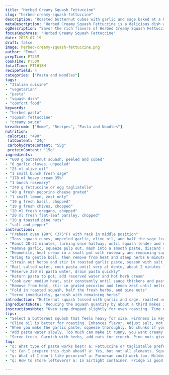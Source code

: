 ```yaml
---
title: "Herbed Creamy Squash Fettuccine"
slug: "herbed-creamy-squash-fettuccine"
description: "Roasted butternut cubes with garlic and sage baked at a high temp until caramelized. Cream infused with rosemary and fresh sage. Pasta cooked very al dente. Cheese folded in then combined with squash and fresh mixed herbs including basil, chives, oregano, and flat-leaf parsley. A hint of lemon zest and toasted pine nuts replace original ingredients to add brightness and crunch."
metaDescription: "Herbed Creamy Squash Fettuccine is a delicious dish with roasted butternut squash, creamy herb sauce, and mixed fresh herbs. Perfectly satisfying"
ogDescription: "Savor the rich flavors of Herbed Creamy Squash Fettuccine, featuring roasted butternut squash, fresh herbs, and creamy goodness. A delightful meal!"
focusKeyphrase: "Herbed Creamy Squash Fettuccine"
date: 2025-07-19
draft: false
image: herbed-creamy-squash-fettuccine.png
author: "Emma"
prepTime: PT25M
cookTime: PT50M
totalTime: PT1H15M
recipeYield: 4
categories: ["Pasta and Noodles"]
tags:
- "Italian cuisine"
- "vegetarian"
- "pasta"
- "squash dish"
- "comfort food"
keywords:
- "herbed pasta"
- "squash fettuccine"
- "creamy sauce"
breadcrumb: ["Home", "Recipes", "Pasta and Noodles"]
nutrition: 
 calories: "490"
 fatContent: "24g"
 carbohydrateContent: "55g"
 proteinContent: "15g"
ingredients:
- "600 g butternut squash, peeled and cubed"
- "6 garlic cloves, unpeeled"
- "25 ml olive oil"
- "1 small bunch fresh sage"
- "170 ml heavy cream 35%"
- "1 bunch rosemary"
- "340 g fettuccine or egg tagliatelle"
- "40 g fresh pecorino cheese grated"
- "1 small lemon, zest only"
- "10 g fresh basil, chopped"
- "10 g fresh chives, chopped"
- "20 ml fresh oregano, chopped"
- "20 ml fresh flat-leaf parsley, chopped"
- "30 g toasted pine nuts"
- "salt and pepper"
instructions:
- "Preheat oven 190°C (375°F) with rack in middle position"
- "Toss squash cubes, unpeeled garlic, olive oil, and half the sage leaves with salt and pepper on a baking sheet lined with parchment"
- "Roast 28-32 minutes, turning once halfway, until squash tender and edges browned"
- "Remove garlic, squeeze pulp out, mash into a smooth paste, discard roasted sage leaves"
- "Meanwhile, heat cream in a small pot with rosemary and remaining sage"
- "Bring to gentle boil, then remove from heat and steep herbs 6 minutes"
- "Strain out herbs and stir in roasted garlic paste, season with salt and pepper, keep warm"
- "Boil salted water, cook pasta until very al dente, about 2 minutes less than package suggests"
- "Reserve 250 ml pasta water, drain pasta quickly"
- "Return pasta to pot; add reserved water and hot herb cream"
- "Cook over medium heat, stir constantly until sauce thickens and pasta coats well, 3-5 minutes"
- "Remove from heat, stir in grated pecorino and lemon zest until melted"
- "Fold in roasted squash, half the fresh herbs, and pine nuts"
- "Serve immediately, garnish with remaining herbs"
introduction: "Butternut squash tossed with garlic and sage, roasted until golden and sweet. Cream infused with rosemary, a perfect base to merge pasta and squash together. Pasta cooked past al dente forms almost a creamy slurry when combined with hot cream and cheese, enveloping each strand. Pecorino replaced parmesan to shift flavor profile, adding sharpness. Pine nuts instead of parmesan for crunch. Lemon zest brightens this dense, velvety dish. Herbs chopped finely kick the finish with fresh hits of basil, oregano, parsley and chives to cut richness sharply. Rustic. Easy. Layers of texture and bright notes liven it up throughout. A plate to savor slowly, spoonful after spoonful, herb flecked and nut scattered."
ingredientsNote: "Reducing the squash quantity by about a third makes it less dense and heavy. Garlic reduced for gentler aroma, roasted to sweetness but less upfront pungency. Pecorino instead of parmesan adds a sharper, saltier edge. Pine nuts replace some cheese for texture contrast and earthy crunch whereas original was all soft. Lemon zest adds fresh brightness in place of the sweeter note from extra cream. Herbs lowered slightly but diversified—more oregano and parsley added to balance dominant basil and chives. Cooking oil slight reduced, favoring olive oil for fruitiness. Rosemary and sage remain main infusers but steep longer for fuller aroma extraction. Overall, ingredients balance creamy, fresh, nutty, and savory notes more tightly."
instructionsNote: "Oven temp dropped slightly for even roasting. Time cut down 2-3 minutes to retain squash bite and prevent dryness. Garlic roasted alongside to soften thoroughly, then pressed and pureed to integrate smoothly into cream. Sage removed post-roasting to avoid bitterness. Cream simmered briefly with herbs then infused off heat 6 minutes instead of 5 to extract deeper essence. Pasta boiled shorter than package to maintain firm texture. Stirring cream and pasta mix over heat until sauce thickens ensures coating without drying out. Cheese stirred in gradually to melt evenly. Lemon zest added last step prevents bitterness forming. Pine nuts toasted separately then folded in last for crunchy intactness. Herbs split, half folded in and half sprinkled atop to keep vivid color and fresh flavor alive at service."
tips:
- "Select a butternut squash that feels heavy for size. Firmness is key for ripeness. Cut and peel carefully. Save the seeds, roast for crunch later."
- "Olive oil is better for roasting. Enhances flavor. Adjust salt, not too much. Sage can be strong, use half. Taste the mix. Always."
- "When you make the garlic paste, squeeze thoroughly. No chunks if you want smooth cream. Mix well with cream, no lumps. Gradually add cheese."
- "Add pasta water slowly. Too much can make it runny, you want creamy coating. Stir constantly to help thicken sauce. A gentle boil helps."
- "Serve fresh. Garnish with herbs, add nuts for crunch. Pine nuts give texture, don’t skip them. The lemon zest brightens flavors. Important."
faq:
- "q: What type of pasta works best? a: Fettuccine or tagliatelle preferred. Both hold cream well. Fresh or dried both good. Cook until very al dente."
- "q: Can I prepare this dish ahead? a: Yes, but not all elements. Squash can be roasted early. Cream should be made fresh, no sogginess."
- "q: What if I don't like pecorino? a: Parmesan could work too. Milder, different flavor. Or omit cheese and keep it vegan. Still tasty."
- "q: How to store leftovers? a: In airtight container. Fridge is good for 2-3 days. Reheat gently on low, avoid microwave to keep texture."

---
```

